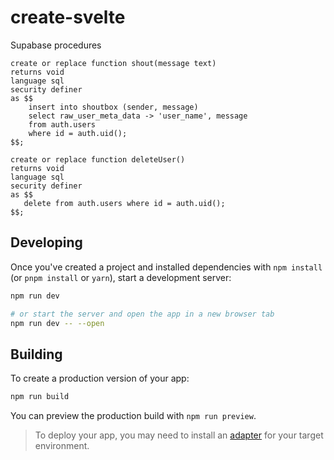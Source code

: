 # create-svelte

Supabase procedures

```
create or replace function shout(message text)
returns void
language sql
security definer
as $$
	insert into shoutbox (sender, message)
	select raw_user_meta_data -> 'user_name', message
	from auth.users
  	where id = auth.uid();
$$;

create or replace function deleteUser()
returns void
language sql
security definer
as $$
   delete from auth.users where id = auth.uid();
$$;
```

## Developing

Once you've created a project and installed dependencies with `npm install` (or `pnpm install` or `yarn`), start a development server:

```bash
npm run dev

# or start the server and open the app in a new browser tab
npm run dev -- --open
```

## Building

To create a production version of your app:

```bash
npm run build
```

You can preview the production build with `npm run preview`.

> To deploy your app, you may need to install an [adapter](https://kit.svelte.dev/docs/adapters) for your target environment.
